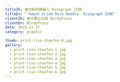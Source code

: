 ```yaml
---
titleZh: 會炒粉的機器人 Risograph ZINE
titleEn: "'Robot Fried Rice Noddle' Risograph ZINE"
clientZh: 雀仔獨立出版 BirdyPress
clientEn: BirdyPress
date: 2015-11-27
category: graphic

thumb: print-riso-chaofen-0.jpg
gallery:
  - print-riso-chaofen-1.jpg
  - print-riso-chaofen-2.jpg
  - print-riso-chaofen-3.jpg
  - print-riso-chaofen-4.jpg
  - print-riso-chaofen-5.jpg
  - print-riso-chaofen-6.jpg
---
```

